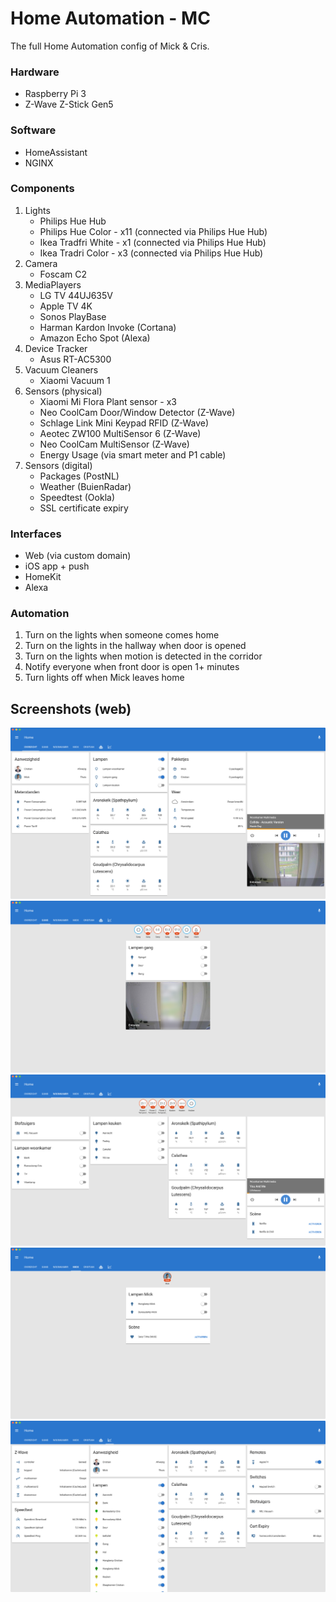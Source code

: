 # Home Automation - MC
The full Home Automation config of Mick & Cris.

### Hardware
* Raspberry Pi 3
* Z-Wave Z-Stick Gen5

### Software
* HomeAssistant
* NGINX

### Components
1. Lights
    * Philips Hue Hub
    * Philips Hue Color - x11 (connected via Philips Hue Hub)
    * Ikea Tradfri White - x1 (connected via Philips Hue Hub)
    * Ikea Tradri Color - x3 (connected via Philips Hue Hub)
1. Camera
    * Foscam C2
1. MediaPlayers
    * LG TV 44UJ635V
    * Apple TV 4K
    * Sonos PlayBase
    * Harman Kardon Invoke (Cortana)
    * Amazon Echo Spot (Alexa)
1. Device Tracker
    * Asus RT-AC5300
1. Vacuum Cleaners
    * Xiaomi Vacuum 1
1. Sensors (physical)
    * Xiaomi Mi Flora Plant sensor - x3
    * Neo CoolCam Door/Window Detector (Z-Wave)
    * Schlage Link Mini Keypad RFID (Z-Wave)
    * Aeotec ZW100 MultiSensor 6 (Z-Wave)
    * Neo CoolCam MultiSensor (Z-Wave)
    * Energy Usage (via smart meter and P1 cable)
1. Sensors (digital)
    * Packages (PostNL)
    * Weather (BuienRadar)
    * Speedtest (Ookla)
    * SSL certificate expiry

### Interfaces
* Web (via custom domain)
* iOS app + push
* HomeKit 
* Alexa

### Automation
1. Turn on the lights when someone comes home
1. Turn on the lights in the hallway when door is opened
1. Turn on the lights when motion is detected in the corridor 
1. Notify everyone when front door is open 1+ minutes
1. Turn lights off when Mick leaves home

## Screenshots (web)
![Overview](/docs/screenshots/overview.png?raw=true "Overview")
![Gang](/docs/screenshots/gang.png?raw=true "Gang")
![Woonkamer](/docs/screenshots/woonkamer.png?raw=true "Woonkamer")
![Mick](/docs/screenshots/mick.png?raw=true "Mick")
![Stats](/docs/screenshots/stats.png?raw=true "Stats")
